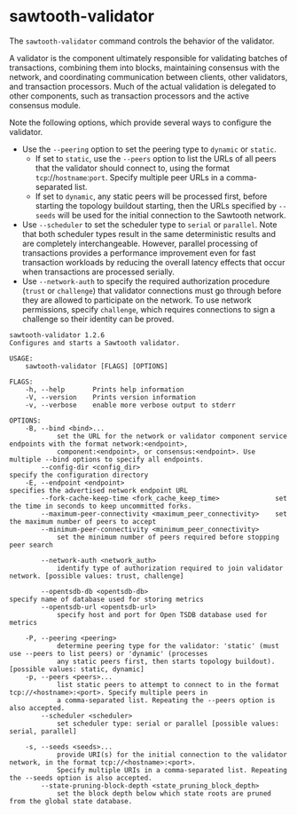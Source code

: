 # sawtooth-validator

The `sawtooth-validator` command controls the behavior of the validator.

A validator is the component ultimately responsible for validating
batches of transactions, combining them into blocks, maintaining
consensus with the network, and coordinating communication between
clients, other validators, and transaction processors. Much of the
actual validation is delegated to other components, such as transaction
processors and the active consensus module.

Note the following options, which provide several ways to configure the
validator.

-   Use the `--peering` option to set the peering type to `dynamic` or
    `static`.
    -   If set to `static`, use the `--peers` option to list the URLs of
        all peers that the validator should connect to, using the format
        `tcp`://`hostname`:`port`. Specify multiple peer
        URLs in a comma-separated list.
    -   If set to `dynamic`, any static peers will be processed first,
        before starting the topology buildout starting, then the URLs
        specified by `--seeds` will be used for the initial connection
        to the Sawtooth network.
-   Use `--scheduler` to set the scheduler type to `serial` or
    `parallel`. Note that both scheduler types result in the same
    deterministic results and are completely interchangeable. However,
    parallel processing of transactions provides a performance
    improvement even for fast transaction workloads by reducing the
    overall latency effects that occur when transactions are processed
    serially.
-   Use `--network-auth` to specify the required authorization procedure
    (`trust` or `challenge`) that validator connections must go through
    before they are allowed to participate on the network. To use
    network permissions, specify `challenge`, which requires connections
    to sign a challenge so their identity can be proved.

``` console
sawtooth-validator 1.2.6
Configures and starts a Sawtooth validator.

USAGE:
    sawtooth-validator [FLAGS] [OPTIONS]

FLAGS:
    -h, --help       Prints help information
    -V, --version    Prints version information
    -v, --verbose    enable more verbose output to stderr

OPTIONS:
    -B, --bind <bind>...
            set the URL for the network or validator component service endpoints with the format network:<endpoint>,
            component:<endpoint>, or consensus:<endpoint>. Use multiple --bind options to specify all endpoints.
        --config-dir <config_dir>                                  specify the configuration directory
    -E, --endpoint <endpoint>                                      specifies the advertised network endpoint URL
        --fork-cache-keep-time <fork_cache_keep_time>              set the time in seconds to keep uncommitted forks.
        --maximum-peer-connectivity <maximum_peer_connectivity>    set the maximum number of peers to accept
        --minimum-peer-connectivity <minimum_peer_connectivity>
            set the minimum number of peers required before stopping peer search

        --network-auth <network_auth>
            identify type of authorization required to join validator network. [possible values: trust, challenge]

        --opentsdb-db <opentsdb-db>                                specify name of database used for storing metrics
        --opentsdb-url <opentsdb-url>
            specify host and port for Open TSDB database used for metrics

    -P, --peering <peering>
            determine peering type for the validator: 'static' (must use --peers to list peers) or 'dynamic' (processes
            any static peers first, then starts topology buildout). [possible values: static, dynamic]
    -p, --peers <peers>...
            list static peers to attempt to connect to in the format tcp://<hostname>:<port>. Specify multiple peers in
            a comma-separated list. Repeating the --peers option is also accepted.
        --scheduler <scheduler>
            set scheduler type: serial or parallel [possible values: serial, parallel]

    -s, --seeds <seeds>...
            provide URI(s) for the initial connection to the validator network, in the format tcp://<hostname>:<port>.
            Specify multiple URIs in a comma-separated list. Repeating the --seeds option is also accepted.
        --state-pruning-block-depth <state_pruning_block_depth>
            set the block depth below which state roots are pruned from the global state database.
```

<!--
     Copyright 2017 Intel Corporation

     Licensed under the Apache License, Version 2.0 (the "License");
     you may not use this file except in compliance with the License.
     You may obtain a copy of the License at

         http://www.apache.org/licenses/LICENSE-2.0

     Unless required by applicable law or agreed to in writing, software
     distributed under the License is distributed on an "AS IS" BASIS,
     WITHOUT WARRANTIES OR CONDITIONS OF ANY KIND, either express or implied.
     See the License for the specific language governing permissions and
     limitations under the License.

  Licensed under Creative Commons Attribution 4.0 International License
  https://creativecommons.org/licenses/by/4.0/
-->

